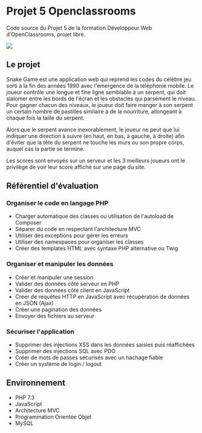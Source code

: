 # Projet 5 Openclassrooms

Code source du Projet 5 de la formation Développeur Web d'OpenClassrooms, projet libre.

[![](http://image.noelshack.com/fichiers/2021/18/2/1620117517-snake.jpg)]()


## Le projet

Snake Game est une application web qui reprend les codes du célèbre jeu sorti à la fin des années 1990 avec l'émergence de la téléphonie mobile.
Le joueur contrôle une longue et fine ligne semblable à un serpent, qui doit slalomer entre les bords de l'écran et les obstacles qui parsèment le niveau. Pour gagner chacun des niveaux, le joueur doit faire manger à son serpent un certain nombre de pastilles similaire à de la nourriture, allongeant à chaque fois la taille du serpent. 

Alors que le serpent avance inexorablement, le joueur ne peut que lui indiquer une direction à suivre (en haut, en bas, à gauche, à droite) afin d'éviter que la tête du serpent ne touche les murs ou son propre corps, auquel cas la partie se termine.

Les scores sont envoyés sur un serveur et les 3 meilleurs joueurs ont le privilège de voir leur score affiché sur une page du site.

## Référentiel d'évaluation

### Organiser le code en langage PHP

- Charger automatique des classes ou utilisation de l'autoload de Composer
- Séparer du code en respectant l'architecture MVC
- Utiliser des exceptions pour gérer les erreurs
- Utiliser des namespaces pour organiser les classes
- Créer des templates HTML avec syntaxe PHP alternative ou Twig

### Organiser et manipuler les données

- Créer et manipuler une session
- Valider des données côté serveur en PHP
- Valider des données côté client en JavaScript
- Créer de requêtes HTTP en JavaScript avec récupération de données en JSON (Ajax)
- Créer une pagination des données
- Envoyer des fichiers au serveur

### Sécuriser l'application

- Supprimer des injections XSS dans les données saisies puis réaffichées
- Supprimer des injections SQL avec PDO
- Créer de mots de passes sécurisés avec un hachage fiable
- Créer un système de login / logout

## Environnement
+ PHP 7.3
+ JavaScript
+ Architecture MVC
+ Programmation Orientée Objet
+ MySQL
